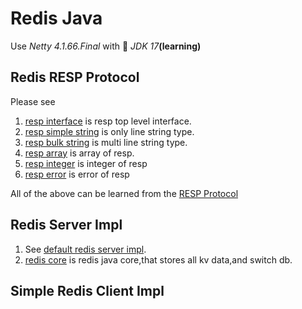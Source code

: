 # Redis Java

Use _Netty 4.1.66.Final_ with :rocket: _JDK 17_**(learning)**

## Redis RESP Protocol

Please see

1. [resp interface](/src/main/java/like/redis/protocal/Resp.java) is resp top level interface.
2. [resp simple string](/src/main/java/like/redis/protocal/RespSimpleStrings.java) is only line string type.
3. [resp bulk string](/src/main/java/like/redis/protocal/RespBulkStrings.java) is multi line string type.
4. [resp array](/src/main/java/like/redis/protocal/RespArrays.java) is array of resp.
5. [resp integer](/src/main/java/like/redis/protocal/RespIntegers.java) is integer of resp
6. [resp error](/src/main/java/like/redis/protocal/RespErrors.java) is error of resp

All of the above can be learned from the [RESP Protocol](https://www.redis.com.cn/topics/protocol.html)

## Redis Server Impl

1. See [default redis server impl](/src/main/java/like/redis/LikeRedisServer.java).
2. [redis core](/src/main/java/like/redis/server/RedisCoreImpl.java) is redis java core,that stores all kv data,and
   switch db.

## Simple Redis Client Impl
